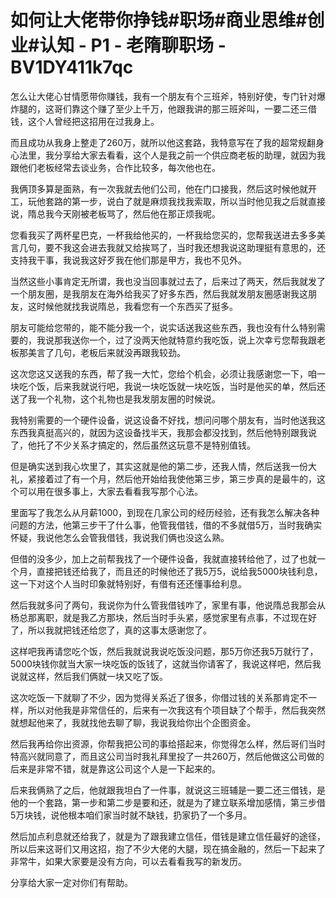 # 如何让大佬带你挣钱#职场#商业思维#创业#认知 - P1 - 老隋聊职场 - BV1DY411k7qc

怎么让大佬心甘情愿带你赚钱，我有一个朋友有个三班斧，特别好使，专门针对爆炸腿的，这哥们靠这个赚了至少上千万，他跟我讲的那三班斧叫，一要二还三借钱，这个人曾经把这招用在过我身上。

而且成功从我身上整走了260万，就所以他这套路，我特意写在了我的超常规翻身心法里，我分享给大家去看看，这个人是我之前一个供应商老板的助理，就因为我跟他们老板经常去谈业务，合作比较多，每次他也在。

我俩顶多算是面熟，有一次我就去他们公司，他在门口接我，然后这时候他就开工，玩他套路的第一步，说白了就是麻烦我找我索取，所以当时他见我之后就直接说，隋总我今天刚被老板骂了，然后他在那正烦我呢。

您看我买了两杯星巴克，一杯我给他买的，一杯我给您买的，您帮我送进去多多美言几句，要不我这会进去我就又给挨骂了，当时我还想我说这助理挺有意思的，还支持我干事，我说我这好歹我在他们那是甲方，我也不见外。

当然这些小事肯定无所谓，我也没当回事就过去了，后来过了两天，然后我就发了一个朋友圈，是我朋友在海外给我买了好多东西，然后我就发朋友圈感谢我这朋友，这时候他就找我说隋总，我看您有一个东西买了挺多。

朋友可能给您带的，能不能分我一个，说实话送我这些东西，我也没有什么特别需要的，我说那我送你一个，过了没两天他就特意约我吃饭，说上次幸亏您帮我跟老板那美言了几句，老板后来就没再跟我较劲。

这次您这又送我的东西，帮了我一大忙，您给个机会，必须让我感谢您一下，咱一块吃个饭，后来我就说行吧，我说一块吃饭就一块吃饭，当时是他买的单，然后还送了我一个礼物，这个礼物也是我发朋友圈的时候说。

我特别需要的一个硬件设备，说这设备不好找，想问问哪个朋友有，当时他送我这东西我真挺高兴的，就因为这设备找半天，我那会都没找到，然后他特别跟我说了，他托了不少关系才搞定的，然后虽然这玩意不是特别值钱。

但是确实送到我心坎里了，其实这就是他的第二步，还我人情，然后送我一份大礼，紧接着过了有一个月，然后他开始给我使他第三步，第三步真的是最牛的，这个可以用在很多事上，大家去看看我写那个心法。

里面写了我怎么从月薪1000，到现在几家公司的经历经验，还有我怎么解决各种问题的方法，他第三步干了什么事，他管我借钱，借的不多就借5万，当时我确实怀疑，我说他怎么会管我借钱，我说我们俩也没这么熟。

但借的没多少，加上之前帮我找了一个硬件设备，我就直接转给他了，过了也就一个月，直接把钱还给我了，而且还的时候他还了我5万5，说给我5000块钱利息，这一下对这个人当时印象就特别好，有借有还还懂事给利息。

然后我就多问了两句，我说你为什么管我借钱咋了，家里有事，他说隋总我那会从杨总那离职，就是我乙方那块，然后当时手头紧，感觉家里有点事，不过现在好了，所以我就把钱还给您了，真的这事太感谢您了。

这样吧我再请您吃个饭，然后我就说我说吃饭没问题，那5万你还我5万就行了，5000块钱你就当大家一块吃饭的饭钱了，这就当你请客了，我说这样吧，然后我说就这样，然后我们俩就一块又吃了饭。

这次吃饭一下就聊了不少，因为觉得关系近了很多，你借过钱的关系那肯定不一样，所以对他我是非常信任的，后来有一次我这有个项目缺了个帮手，然后我突然就想起他来了，我就找他去聊了聊，我说我给你出个企图资金。

然后我再给你出资源，你帮我把公司的事给搭起来，你觉得怎么样，然后哥们当时特高兴就同意了，而且这公司当时我礼拜里投了一共260万，然后他做这公司做的后来是非常不错，就是靠这公司这个人是一下起来的。

后来我俩熟了之后，他就跟我坦白了一件事，就说这三班辅是一要二还三借钱，是他的一个套路，第一步和第二步是要和还，就是为了建立联系增加感情，第三步借5万块钱，说他根本咱们家当时就不缺钱，扔家扔了一个多月。

然后加点利息就还给我了，就是为了跟我建立信任，借钱是建立信任最好的途径，所以后来这哥们又用这招，抱了不少大佬的大腿，现在搞金融的，然后一下起来了非常牛，如果大家要是没有方向，可以去看看我写的新发历。

分享给大家一定对你们有帮助。